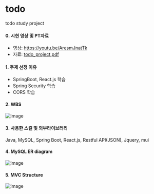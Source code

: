 # todo
todo study project

#### 0. 시현 영상 및 PT자료
- 영상: https://youtu.be/AresmJnatTk
- 자료: [todo_project.pdf](https://github.com/Tea-ho/todo/files/11354951/todo_project.pdf)

#### 1. 주제 선정 이유
- SpringBoot, React.js 학습
- Spring Security 학습
- CORS 학습

#### 2. WBS
![image](https://user-images.githubusercontent.com/119651889/235175992-d328d8d1-be7d-48f1-b58f-8895129a9aa6.png)

#### 3. 사용한 스킬 및 외부라이브러리
Java, MySQL, Spring Boot, React.js, Restful API(JSON), Jquery, mui

#### 4. MySQL ER diagram
![image](https://user-images.githubusercontent.com/119651889/235180446-7c4104ef-306a-47ca-94a7-d3d991f1d2f0.png)

#### 5. MVC Structure
![image](https://user-images.githubusercontent.com/119651889/235175861-f58201bd-3e2d-4807-b2c8-b8be1e5722c1.png)

